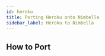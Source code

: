 ```yaml
---
id: heroku
title: Porting Heroku onto Nimbella
sidebar_label: Heroku to Nimbella
---
```


## How to Port

